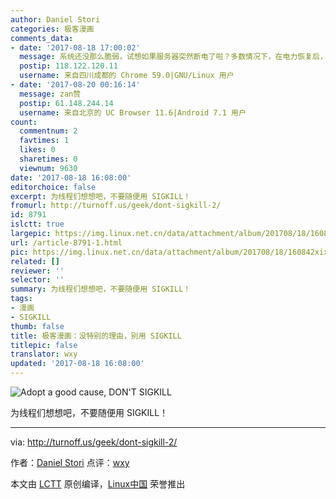 ```yaml
---
author: Daniel Stori
categories: 极客漫画
comments_data:
- date: '2017-08-18 17:00:02'
  message: 系统还没那么脆弱，试想如果服务器突然断电了啦？多数情况下，在电力恢复后，无需做太多处理，还是继续正常工作的。
  postip: 118.122.120.11
  username: 来自四川成都的 Chrome 59.0|GNU/Linux 用户
- date: '2017-08-20 00:16:14'
  message: zan赞
  postip: 61.148.244.14
  username: 来自北京的 UC Browser 11.6|Android 7.1 用户
count:
  commentnum: 2
  favtimes: 1
  likes: 0
  sharetimes: 0
  viewnum: 9630
date: '2017-08-18 16:08:00'
editorchoice: false
excerpt: 为线程们想想吧，不要随便用 SIGKILL！
fromurl: http://turnoff.us/geek/dont-sigkill-2/
id: 8791
islctt: true
largepic: https://img.linux.net.cn/data/attachment/album/201708/18/160842xixj4rxjdnrs4jix.png.large.jpg
url: /article-8791-1.html
pic: https://img.linux.net.cn/data/attachment/album/201708/18/160842xixj4rxjdnrs4jix.png.thumb.jpg
related: []
reviewer: ''
selector: ''
summary: 为线程们想想吧，不要随便用 SIGKILL！
tags:
- 漫画
- SIGKILL
thumb: false
title: 极客漫画：没特别的理由，别用 SIGKILL
titlepic: false
translator: wxy
updated: '2017-08-18 16:08:00'
---
```


![Adopt a good cause, DON'T SIGKILL](/data/attachment/album/201708/18/160842xixj4rxjdnrs4jix.png)


为线程们想想吧，不要随便用 SIGKILL！




---


via: <http://turnoff.us/geek/dont-sigkill-2/>


作者：[Daniel Stori](http://turnoff.us/about/) 点评：[wxy](https://github.com/wxy)


本文由 [LCTT](https://github.com/LCTT/TranslateProject) 原创编译，[Linux中国](https://linux.cn/) 荣誉推出